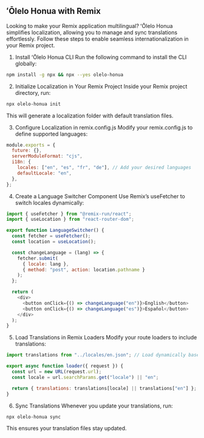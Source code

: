 ## ʻŌlelo Honua with Remix

Looking to make your Remix application multilingual? ʻŌlelo Honua simplifies localization, allowing you to manage and sync translations effortlessly. Follow these steps to enable seamless internationalization in your Remix project.

1. Install ʻŌlelo Honua CLI
Run the following command to install the CLI globally:

```bash
npm install -g npx && npx --yes olelo-honua
```

2. Initialize Localization in Your Remix Project
Inside your Remix project directory, run:

```bash
npx olelo-honua init
```

This will generate a localization folder with default translation files.

3. Configure Localization in remix.config.js
Modify your remix.config.js to define supported languages:

```js
module.exports = {
  future: {},
  serverModuleFormat: "cjs",
  i18n: {
    locales: ["en", "es", "fr", "de"], // Add your desired languages
    defaultLocale: "en",
  },
};
```

4. Create a Language Switcher Component
Use Remix’s useFetcher to switch locales dynamically:

```js
import { useFetcher } from "@remix-run/react";
import { useLocation } from "react-router-dom";

export function LanguageSwitcher() {
  const fetcher = useFetcher();
  const location = useLocation();

  const changeLanguage = (lang) => {
    fetcher.submit(
      { locale: lang },
      { method: "post", action: location.pathname }
    );
  };

  return (
    <div>
      <button onClick={() => changeLanguage("en")}>English</button>
      <button onClick={() => changeLanguage("es")}>Español</button>
    </div>
  );
}
```

5. Load Translations in Remix Loaders
Modify your route loaders to include translations:

```js
import translations from "../locales/en.json"; // Load dynamically based on locale

export async function loader({ request }) {
  const url = new URL(request.url);
  const locale = url.searchParams.get("locale") || "en";

  return { translations: translations[locale] || translations["en"] };
}
```

6. Sync Translations
Whenever you update your translations, run:

```bash
npx olelo-honua sync
```

This ensures your translation files stay updated.
